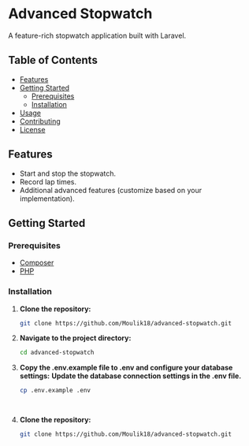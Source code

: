 # Advanced Stopwatch

A feature-rich stopwatch application built with Laravel.

## Table of Contents

- [Features](#features)
- [Getting Started](#getting-started)
  - [Prerequisites](#prerequisites)
  - [Installation](#installation)
- [Usage](#usage)
- [Contributing](#contributing)
- [License](#license)

## Features

- Start and stop the stopwatch.
- Record lap times.
- Additional advanced features (customize based on your implementation).

## Getting Started

### Prerequisites

- [Composer](https://getcomposer.org/)
- [PHP](https://www.php.net/)

### Installation

1. **Clone the repository:**

   ```bash
   git clone https://github.com/Moulik18/advanced-stopwatch.git

1. **Navigate to the project directory:**

   ```bash
   cd advanced-stopwatch


1. **Copy the .env.example file to .env and configure your database settings:**
 **Update the database connection settings in the .env file.**
   ```bash
   cp .env.example .env

  

1. **Clone the repository:**

   ```bash
   git clone https://github.com/Moulik18/advanced-stopwatch.git
